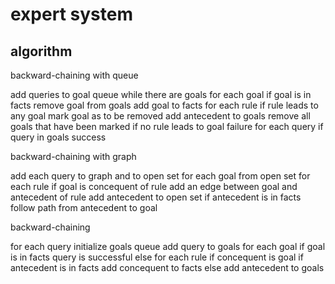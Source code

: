 # expert system

## algorithm

backward-chaining with queue

add queries to goal queue
while there are goals
	for each goal
		if goal is in facts
			remove goal from goals
			add goal to facts
	for each rule
		if rule leads to any goal
			mark goal as to be removed
			add antecedent to goals
	remove all goals that have been marked
	if no rule leads to goal
		failure
for each query
	if query in goals
		success

backward-chaining with graph

add each query to graph and to open set
for each goal from open set
	for each rule
		if goal is concequent of rule
			add an edge between goal and antecedent of rule
			add antecedent to open set
			if antecedent is in facts
				follow path from antecedent to goal

backward-chaining

for each query
	initialize goals queue
	add query to goals
	for each goal
		if goal is in facts
			query is successful
		else for each rule
			if concequent is goal
				if antecedent is in facts
					add concequent to facts
				else
					add antecedent to goals

